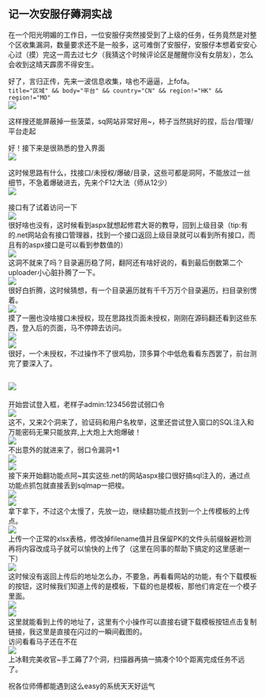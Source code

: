 记一次安服仔薅洞实战
----------

在一个阳光明媚的工作日，一位安服仔突然接受到了上级的任务，任务竟然是对整个区收集漏洞，数量要求还不是一般多，这可难倒了安服仔，安服仔本想着安安心心过（摸）完这一周去过七夕（我猜这个时候评论区是醒醒你没有女朋友），怎么会收到这晴天霹雳不得安生。

好了，言归正传，先来一波信息收集，啥也不逼逼，上fofa。  
`title="区域" && body="平台" && country="CN" && region!="HK" && region!="MO"`  
[![](https://shs3.b.qianxin.com/attack_forum/2021/08/attach-5f71abc4a832906cb475e9015a80f8233633cfa2.png)](https://shs3.b.qianxin.com/attack_forum/2021/08/attach-5f71abc4a832906cb475e9015a80f8233633cfa2.png)

这样搜还能屏蔽掉一些菠菜，sq网站非常好用~，柿子当然挑好的捏，后台/管理/平台走起

好！接下来是很熟悉的登入界面  
[![](https://shs3.b.qianxin.com/attack_forum/2021/08/attach-896ba2010b7a9614a02ff05b2e3d136eb2ae64e8.png)](https://shs3.b.qianxin.com/attack_forum/2021/08/attach-896ba2010b7a9614a02ff05b2e3d136eb2ae64e8.png)

这时候思路有什么，找接口/未授权/爆破/目录，这些可都是洞阿，不能放过一丝细节，不急着爆破进去，先来个F12大法（师从12少）  
[![](https://shs3.b.qianxin.com/attack_forum/2021/08/attach-7cc42110890be603be349ae6d3fdf48f063a8fcf.png)](https://shs3.b.qianxin.com/attack_forum/2021/08/attach-7cc42110890be603be349ae6d3fdf48f063a8fcf.png)

接口有了试着访问一下  
[![](https://shs3.b.qianxin.com/attack_forum/2021/08/attach-74493181bedb6c11d8726b280c1cb54d9985986d.png)](https://shs3.b.qianxin.com/attack_forum/2021/08/attach-74493181bedb6c11d8726b280c1cb54d9985986d.png)  
很好啥也没有，这时候看到aspx就想起修君大哥的教导，回到上级目录（tip:有的.net网站会有接口管理器，找到一个接口返回上级目录就可以看到所有接口，而且有的aspx接口是可以看到参数值的）  
[![](https://shs3.b.qianxin.com/attack_forum/2021/08/attach-a9ca5f9ea722439388665855ab30ee15feae4c4c.png)](https://shs3.b.qianxin.com/attack_forum/2021/08/attach-a9ca5f9ea722439388665855ab30ee15feae4c4c.png)  
这洞不就来了吗？目录遍历稳了阿，翻阿还有啥好说的，看到最后倒数第二个uploader小心脏扑腾了一下。  
[![](https://shs3.b.qianxin.com/attack_forum/2021/08/attach-a4db6663dde31ff91883cd79efdef6be01daefa8.png)](https://shs3.b.qianxin.com/attack_forum/2021/08/attach-a4db6663dde31ff91883cd79efdef6be01daefa8.png)  
很好白折腾，这时候猜想，有一个目录遍历就有千千万万个目录遍历，扫目录别愣着。  
[![](https://shs3.b.qianxin.com/attack_forum/2021/08/attach-2853890098cee9c1beba4df0827f5d1bf5b6538e.png)](https://shs3.b.qianxin.com/attack_forum/2021/08/attach-2853890098cee9c1beba4df0827f5d1bf5b6538e.png)  
摸了一圈也没啥接口未授权，现在思路找页面未授权，刚刚在源码翻还看到这些东西，登入后的页面，马不停蹄去访问。  
[![](https://shs3.b.qianxin.com/attack_forum/2021/08/attach-9f16afacde93a13e03bb4e49f683c92289970bde.png)](https://shs3.b.qianxin.com/attack_forum/2021/08/attach-9f16afacde93a13e03bb4e49f683c92289970bde.png)  
[![](https://shs3.b.qianxin.com/attack_forum/2021/08/attach-de7b58c32ae8bebc3f98a4d6ff463ddb76dc2499.png)](https://shs3.b.qianxin.com/attack_forum/2021/08/attach-de7b58c32ae8bebc3f98a4d6ff463ddb76dc2499.png)  
很好，一个未授权，不过操作不了很鸡肋，顶多算个中低危看看东西罢了，前台测完了要深入了。

[![](https://shs3.b.qianxin.com/attack_forum/2021/08/attach-31a608757f71799702758042bf1266ad521b3b9b.jpg)](https://shs3.b.qianxin.com/attack_forum/2021/08/attach-31a608757f71799702758042bf1266ad521b3b9b.jpg)
---------------------------------------------------------------------------------------------------------------------------------------------------------------------------------------------------------------

开始尝试登入框，老样子admin:123456尝试弱口令  
[![](https://shs3.b.qianxin.com/attack_forum/2021/08/attach-e70db00e84457e8dd4059549401663ab84dc385b.png)](https://shs3.b.qianxin.com/attack_forum/2021/08/attach-e70db00e84457e8dd4059549401663ab84dc385b.png)  
这不，又来2个洞来了，验证码和用户名枚举，这里还尝试登入窗口的SQL注入和万能密码无果只能放弃,上大炮上大炮爆破！  
[![](https://shs3.b.qianxin.com/attack_forum/2021/08/attach-2e38347b6dacabe4c4f8b8c7abfb2004f247e96f.png)](https://shs3.b.qianxin.com/attack_forum/2021/08/attach-2e38347b6dacabe4c4f8b8c7abfb2004f247e96f.png)  
不出意外的就进来了，弱口令漏洞+1  
[![](https://shs3.b.qianxin.com/attack_forum/2021/08/attach-9dd8672dd777e897fb51a15dd6d622f974294be4.png)](https://shs3.b.qianxin.com/attack_forum/2021/08/attach-9dd8672dd777e897fb51a15dd6d622f974294be4.png)  
[![](https://shs3.b.qianxin.com/attack_forum/2021/08/attach-654f1a011888873974534eabfded031ad2bed6ba.jpg)](https://shs3.b.qianxin.com/attack_forum/2021/08/attach-654f1a011888873974534eabfded031ad2bed6ba.jpg)  
接下来开始翻功能点阿~其实这些.net的网站aspx接口很好搞sql注入的，通过点功能点抓包就直接丢到sqlmap一把梭。  
[![](https://shs3.b.qianxin.com/attack_forum/2021/08/attach-b19f9fd39ebdb885012be2a2639f909b181a2654.png)](https://shs3.b.qianxin.com/attack_forum/2021/08/attach-b19f9fd39ebdb885012be2a2639f909b181a2654.png)  
[![](https://shs3.b.qianxin.com/attack_forum/2021/08/attach-5c55e171e28aa6ac76f1d7512019de4bbc351b88.png)](https://shs3.b.qianxin.com/attack_forum/2021/08/attach-5c55e171e28aa6ac76f1d7512019de4bbc351b88.png)  
拿下拿下，不过这个太慢了，先放一边，继续翻功能点找到一个上传模板的上传点。  
[![](https://shs3.b.qianxin.com/attack_forum/2021/08/attach-0703d52b3a2b29955b244dfd57f79430c1419c2a.png)](https://shs3.b.qianxin.com/attack_forum/2021/08/attach-0703d52b3a2b29955b244dfd57f79430c1419c2a.png)  
上传一个正常的xlsx表格，修改掉filename值并且保留PK的文件头前缀躲避检测再将内容改成马子就可以愉快的上传了（这里在同事的帮助下搞定的这里感谢一下）  
[![](https://shs3.b.qianxin.com/attack_forum/2021/08/attach-09253d682e4285fdf0c955fbb908ca1ccb83ac01.png)](https://shs3.b.qianxin.com/attack_forum/2021/08/attach-09253d682e4285fdf0c955fbb908ca1ccb83ac01.png)  
这时候没有返回上传后的地址怎么办，不要急，再看看网站的功能，有个下载模板的按钮，这时候我们知道上传的是模板，下载的也是模板，那他们肯定在一个模子里面。  
[![](https://shs3.b.qianxin.com/attack_forum/2021/08/attach-e13aa09788e813f3abd49d770d7bc147a9abfec6.png)](https://shs3.b.qianxin.com/attack_forum/2021/08/attach-e13aa09788e813f3abd49d770d7bc147a9abfec6.png)  
[![](https://shs3.b.qianxin.com/attack_forum/2021/08/attach-5d7ebead926e09b895e38b4d1a1cae7ca056a402.png)](https://shs3.b.qianxin.com/attack_forum/2021/08/attach-5d7ebead926e09b895e38b4d1a1cae7ca056a402.png)  
这里就能看到上传的地址了，这里有个小操作可以直接右键下载模板按钮点击复制链接，我这里是直接在闪过的一瞬间截图的。  
访问看看马子还在不在  
[![](https://shs3.b.qianxin.com/attack_forum/2021/08/attach-515ed1f7d2e1f99a445e36fc9f3a5aec388a8590.png)](https://shs3.b.qianxin.com/attack_forum/2021/08/attach-515ed1f7d2e1f99a445e36fc9f3a5aec388a8590.png)  
上冰鞋完美收官~手工薅了7个洞，扫描器再搞一搞凑个10个距离完成任务不远了。

祝各位师傅都能遇到这么easy的系统天天好运气